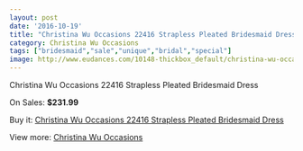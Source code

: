 ```yaml
---
layout: post
date: '2016-10-19'
title: "Christina Wu Occasions 22416 Strapless Pleated Bridesmaid Dress"
category: Christina Wu Occasions
tags: ["bridesmaid","sale","unique","bridal","special"]
image: http://www.eudances.com/10148-thickbox_default/christina-wu-occasions-22416-strapless-pleated-bridesmaid-dress.jpg
---
```

Christina Wu Occasions 22416 Strapless Pleated Bridesmaid Dress

On Sales: **$231.99**
<a href="https://www.eudances.com/en/christina-wu-occasions/3326-christina-wu-occasions-22416-strapless-pleated-bridesmaid-dress.html"><amp-img layout="responsive" width="600" height="600" src="//www.eudances.com/10148-thickbox_default/christina-wu-occasions-22416-strapless-pleated-bridesmaid-dress.jpg" alt="Christina Wu Occasions 22416 Strapless Pleated Bridesmaid Dress 0" /></a>
<a href="https://www.eudances.com/en/christina-wu-occasions/3326-christina-wu-occasions-22416-strapless-pleated-bridesmaid-dress.html"><amp-img layout="responsive" width="600" height="600" src="//www.eudances.com/10149-thickbox_default/christina-wu-occasions-22416-strapless-pleated-bridesmaid-dress.jpg" alt="Christina Wu Occasions 22416 Strapless Pleated Bridesmaid Dress 1" /></a>
<a href="https://www.eudances.com/en/christina-wu-occasions/3326-christina-wu-occasions-22416-strapless-pleated-bridesmaid-dress.html"><amp-img layout="responsive" width="600" height="600" src="//www.eudances.com/10150-thickbox_default/christina-wu-occasions-22416-strapless-pleated-bridesmaid-dress.jpg" alt="Christina Wu Occasions 22416 Strapless Pleated Bridesmaid Dress 2" /></a>
<a href="https://www.eudances.com/en/christina-wu-occasions/3326-christina-wu-occasions-22416-strapless-pleated-bridesmaid-dress.html"><amp-img layout="responsive" width="600" height="600" src="//www.eudances.com/10151-thickbox_default/christina-wu-occasions-22416-strapless-pleated-bridesmaid-dress.jpg" alt="Christina Wu Occasions 22416 Strapless Pleated Bridesmaid Dress 3" /></a>
<a href="https://www.eudances.com/en/christina-wu-occasions/3326-christina-wu-occasions-22416-strapless-pleated-bridesmaid-dress.html"><amp-img layout="responsive" width="600" height="600" src="//www.eudances.com/10152-thickbox_default/christina-wu-occasions-22416-strapless-pleated-bridesmaid-dress.jpg" alt="Christina Wu Occasions 22416 Strapless Pleated Bridesmaid Dress 4" /></a>

Buy it: [Christina Wu Occasions 22416 Strapless Pleated Bridesmaid Dress](https://www.eudances.com/en/christina-wu-occasions/3326-christina-wu-occasions-22416-strapless-pleated-bridesmaid-dress.html "Christina Wu Occasions 22416 Strapless Pleated Bridesmaid Dress")

View more: [Christina Wu Occasions](https://www.eudances.com/en/59-christina-wu-occasions "Christina Wu Occasions")